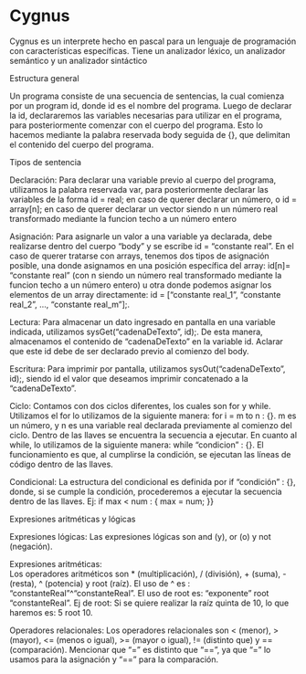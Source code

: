 # Cygnus
Cygnus es un interprete hecho en pascal para un lenguaje de programación con características específicas. Tiene un analizador léxico, un analizador semántico y un analizador sintáctico

Estructura general

Un programa consiste de una secuencia de sentencias, la cual comienza por un program id, donde id es el nombre del programa.
Luego de declarar la id, declararemos las variables necesarias para utilizar en el programa, para posteriormente comenzar con el cuerpo del programa. Esto lo hacemos mediante la palabra reservada body seguida de {}, que delimitan el contenido del cuerpo del programa.

Tipos de sentencia

Declaración: Para declarar una variable previo al cuerpo del programa, utilizamos la palabra reservada var, para posteriormente declarar las variables de la forma id = real; en caso de querer declarar un número, o id = array[n]; en caso de querer declarar un vector siendo n un número real transformado mediante la funcion techo a un número entero

Asignación: Para asignarle un valor a una variable ya declarada, debe realizarse dentro del cuerpo “body” y se escribe id = “constante real”. En el caso de querer tratarse con arrays, tenemos dos tipos de asignación posible, una donde asignamos en una posición específica del array: id[n]= “constante real” (con n siendo un número real transformado mediante la funcion techo a un número entero) u otra donde podemos asignar los elementos de un array directamente: id = [“constante real_1”, “constante real_2”, …, “constante real_m”];.

Lectura: Para almacenar un dato ingresado en pantalla en una variable indicada, utilizamos sysGet(“cadenaDeTexto”, id);. De esta manera, almacenamos el contenido de “cadenaDeTexto” en la variable id. Aclarar que este id debe de ser declarado previo al comienzo del body.

Escritura: Para imprimir por pantalla, utilizamos sysOut(“cadenaDeTexto”, id);, siendo id el valor que deseamos imprimir concatenado a la “cadenaDeTexto”.

Ciclo: Contamos con dos ciclos diferentes, los cuales son for y while. 
Utilizamos el for lo utilizamos de la siguiente manera: for i = m to n : {}. m es un número, y n es una variable real declarada previamente al comienzo del ciclo. Dentro de las llaves se encuentra la secuencia a ejecutar. En cuanto al while, lo utilizamos de la siguiente manera: while “condicion” : {}. El funcionamiento es que, al cumplirse la condición, se ejecutan las líneas de código dentro de las llaves.

Condicional: La estructura del condicional es definida por if “condición” : {}, donde, si se cumple la condición, procederemos a ejecutar la secuencia dentro de las llaves.
Ej:
 if max < num : {
            max = num;
 }}

Expresiones aritméticas y lógicas

Expresiones lógicas: Las expresiones lógicas son and (y), or (o) y not (negación).

Expresiones aritméticas:	 
Los operadores aritméticos son * (multiplicación), / (división), + (suma), - (resta), ^ (potencia) y root (raíz). El uso de ^ es : “constanteReal”^“constanteReal”.
El uso de root es: “exponente” root “constanteReal”.
Ej de root: Si se quiere realizar la raíz quinta de 10, lo que haremos es: 5 root 10. 

Operadores relacionales: Los operadores relacionales son < (menor), > (mayor), <= (menos o igual), >= (mayor o igual), != (distinto que) y == (comparación). Mencionar que “=” es distinto que “==”, ya que “=” lo usamos para la asignación y “==” para la comparación.
